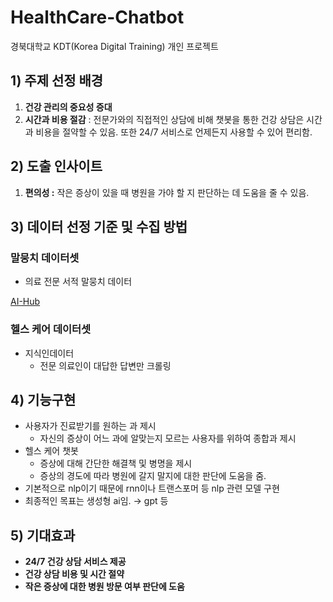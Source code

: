 # HealthCare-Chatbot
경북대학교 KDT(Korea Digital Training) 개인 프로젝트


## 1) 주제 선정 배경

1. **건강 관리의 중요성 증대**
2. **시간과 비용 절감** : 전문가와의 직접적인 상담에 비해 챗봇을 통한 건강 상담은 시간과 비용을 절약할 수 있음. 또한 24/7 서비스로 언제든지 사용할 수 있어 편리함.

## 2) 도출 인사이트

1. **편의성 :** 작은 증상이 있을 때 병원을 가야 할 지 판단하는 데 도움을 줄 수 있음.


## 3) 데이터 선정 기준 및 수집 방법

### 말뭉치 데이터셋

- 의료 전문 서적 말뭉치 데이터

[AI-Hub](https://www.aihub.or.kr/aihubdata/data/view.do?currMenu=115&topMenu=100&dataSetSn=71487)

### 헬스 케어 데이터셋

- 지식인데이터
    - 전문 의료인이 대답한 답변만 크롤링

## 4) 기능구현

- 사용자가 진료받기를 원하는 과 제시
    * 자신의 증상이 어느 과에 알맞는지 모르는 사용자를 위하여 종합과 제시
- 헬스 케어 챗봇
    * 증상에 대해 간단한 해결책 및 병명을 제시
    * 증상의 경도에 따라 병원에 갈지 말지에 대한 판단에 도움을 줌.
- 기본적으로 nlp이기 때문에 rnn이나 트랜스포머 등 nlp 관련 모델 구현
- 최종적인 목표는 생성형 ai임. → gpt 등

## 5) 기대효과

- **24/7 건강 상담 서비스 제공**
- **건강 상담 비용 및 시간 절약**
- **작은 증상에 대한 병원 방문 여부 판단에 도움**


